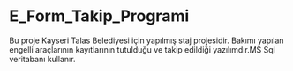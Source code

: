 # E_Form_Takip_Programi
Bu proje Kayseri Talas Belediyesi için yapılmış staj projesidir. 
Bakımı yapılan engelli araçlarının kayıtlarının tutulduğu ve takip edildiği yazılımdır.MS Sql veritabanı kullanır.
